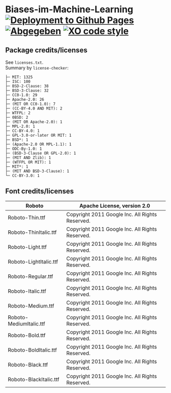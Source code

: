 # Biases-im-Machine-Learning [![Deployment to Github Pages](https://github.com/Team-Obisidan/Biases-im-Machine-Learning/actions/workflows/deploy.yml/badge.svg?branch=dev)](https://github.com/Team-Obisidan/Biases-im-Machine-Learning/actions/workflows/deploy.yml) [![Abgegeben](https://img.shields.io/badge/Abgegeben-nein-red)](https://dhbw-stuttgart.de) [![XO code style](https://img.shields.io/badge/code_style-XO-5ed9c7.svg)](https://github.com/xojs/xo)

## Package credits/licenses
See `licenses.txt`.  
Summary by `license-checker`:
```
├─ MIT: 1325
├─ ISC: 100
├─ BSD-2-Clause: 38
├─ BSD-3-Clause: 32
├─ CC0-1.0: 29
├─ Apache-2.0: 26
├─ (MIT OR CC0-1.0): 7
├─ (CC-BY-4.0 AND MIT): 2
├─ WTFPL: 2
├─ 0BSD: 2
├─ (MIT OR Apache-2.0): 1
├─ MPL-2.0: 1
├─ CC-BY-4.0: 1
├─ GPL-3.0-or-later OR MIT: 1
├─ BSD*: 1
├─ (Apache-2.0 OR MPL-1.1): 1
├─ ODC-By-1.0: 1
├─ (BSD-3-Clause OR GPL-2.0): 1
├─ (MIT AND Zlib): 1
├─ (WTFPL OR MIT): 1
├─ MIT*: 1
├─ (MIT AND BSD-3-Clause): 1
└─ CC-BY-3.0: 1
```

## Font credits/licenses
| Roboto                  | Apache License, version 2.0                     |
|-------------------------|-------------------------------------------------|
| Roboto-Thin.ttf         | Copyright 2011 Google Inc. All Rights Reserved. |
| Roboto-ThinItalic.ttf   | Copyright 2011 Google Inc. All Rights Reserved. |
| Roboto-Light.ttf        | Copyright 2011 Google Inc. All Rights Reserved. |
| Roboto-LightItalic.ttf  | Copyright 2011 Google Inc. All Rights Reserved. |
| Roboto-Regular.ttf      | Copyright 2011 Google Inc. All Rights Reserved. |
| Roboto-Italic.ttf       | Copyright 2011 Google Inc. All Rights Reserved. |
| Roboto-Medium.ttf       | Copyright 2011 Google Inc. All Rights Reserved. |
| Roboto-MediumItalic.ttf | Copyright 2011 Google Inc. All Rights Reserved. |
| Roboto-Bold.ttf         | Copyright 2011 Google Inc. All Rights Reserved. |
| Roboto-BoldItalic.ttf   | Copyright 2011 Google Inc. All Rights Reserved. |
| Roboto-Black.ttf        | Copyright 2011 Google Inc. All Rights Reserved. |
| Roboto-BlackItalic.ttf  | Copyright 2011 Google Inc. All Rights Reserved. |
    